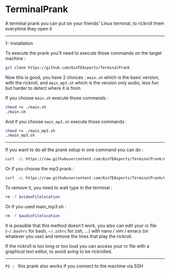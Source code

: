 # TerminalPrank
A terminal prank you can put on your friends' Linux terminal, to rickroll them everytime they open it

___________________________________________________

1- Installation

To execute the prank you'll need to execute those commands on the target machine :
```bash
git clone https://github.com/AinTEAsports/TerminalPrank
```

Now this is good, you have 2 choices : `main.sh` which is the basic version, with the rickroll, and `main_mp3.sh` which is the version only audio, less fun but harder to detect where it is from


If you choose `main.sh` execute those commands :
```bash
chmod +x ./main.sh
./main.sh
```
And if you choose `main_mp3.sh` execute those commands :
```bash
chmod +x ./main_mp3.sh
./main_mp3.sh
```

___________________________________________________

If you want to do all the prank setup in one command you can do :
```bash
curl -sL https://raw.githubusercontent.com/AinTEAsports/TerminalPrank/main/main.sh | bash
```

Or if you choose the mp3 prank :
```bash
curl -sL https://raw.githubusercontent.com/AinTEAsports/TerminalPrank/main/main_mp3.sh | bash
```

To remove it, you need to wait type in the terminal :
```bash
rm -f $videoFilelocation
```

Or if you used main_mp3.sh :
```bash
rm -f $audioFilelocation
```

It is possible that this method doesn't work, you also can edit your rc file (`~/.bashrc` for bash, `~/.zshrc` for zsh, ...) with nano / vim / emacs (or whatever you use) and remove the lines that play the rickroll.

If the rickroll is too long or too loud you can access your rc file with a graphical text editor, to avoid aving to be rickrolled.

___________________________________________________

`PS : ` this prank also works if you connect to the machine via SSH